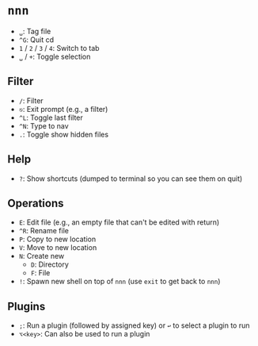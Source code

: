 # `nnn`

- `␣`: Tag file
- `^G`: Quit cd
- `1` / `2` / `3` / `4`: Switch to tab
- `␣` / `+`: Toggle selection

## Filter

- `/`: Filter
- `⎋`: Exit prompt (e.g., a filter)
- `^L`: Toggle last filter
- `^N`: Type to nav
- `.`: Toggle show hidden files

## Help

- `?`: Show shortcuts (dumped to terminal so you can see them on quit)

## Operations

- `E`: Edit file (e.g., an empty file that can't be edited with return)
- `^R`: Rename file
- `P`: Copy to new location
- `V`: Move to new location
- `N`: Create new
    - `D`: Directory
    - `F`: File
- `!`: Spawn new shell on top of `nnn` (use `exit` to get back to `nnn`)

## Plugins

- `;`: Run a plugin (followed by assigned key) or `↩` to select a plugin to run
- `⌥<key>`: Can also be used to run a plugin
